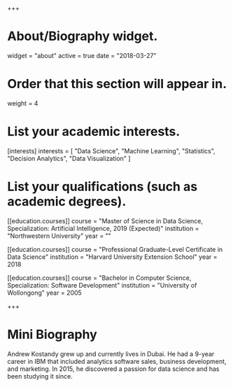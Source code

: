 +++
# About/Biography widget.
widget = "about"
active = true
date = "2018-03-27"

# Order that this section will appear in.
weight = 4

# List your academic interests.
[interests]
  interests = [
    "Data Science",
    "Machine Learning",
    "Statistics",
    "Decision Analytics",
    "Data Visualization"
  ]

# List your qualifications (such as academic degrees).

[[education.courses]]
  course = "Master of Science in Data Science, Specialization: Artificial Intelligence, 2019 (Expected)"
  institution = "Northwestern University"
  year = ""

[[education.courses]]
  course = "Professional Graduate-Level Certificate in Data Science"
  institution = "Harvard University Extension School"
  year = 2018

[[education.courses]]
  course = "Bachelor in Computer Science, Specialization: Software Development"
  institution = "University of Wollongong"
  year = 2005
 
+++

# Mini Biography

Andrew Kostandy grew up and currently lives in Dubai. He had a 9-year career in IBM that included analytics software sales, business development, and marketing. In 2015, he discovered a passion for data science and has been studying it since.
